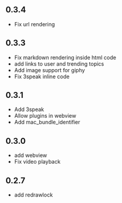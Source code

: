 0.3.4
-----
* Fix url rendering

0.3.3
-----
* Fix markdown rendering inside html code
* add links to user and trending topics
* Add image support for giphy
* Fix 3speak inline code

0.3.1
-----
* Add 3speak
* Allow plugins in webview
* Add mac_bundle_identifier

0.3.0
-----
* add webview
* Fix video playback

0.2.7
-----
* add redrawlock